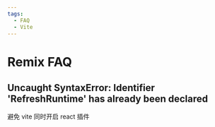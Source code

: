 ```yaml
---
tags:
  - FAQ
  - Vite
---
```


# Remix FAQ

## Uncaught SyntaxError: Identifier 'RefreshRuntime' has already been declared

避免 vite 同时开启 react 插件
